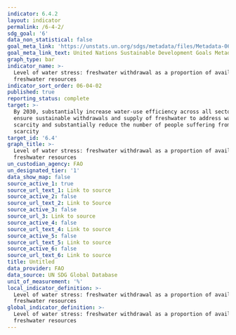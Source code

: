 ```yaml
---
indicator: 6.4.2
layout: indicator
permalink: /6-4-2/
sdg_goal: '6'
data_non_statistical: false
goal_meta_link: 'https://unstats.un.org/sdgs/metadata/files/Metadata-06-04-02.pdf'
goal_meta_link_text: United Nations Sustainable Development Goals Metadata (pdf 428kB)
graph_type: bar
indicator_name: >-
  Level of water stress: freshwater withdrawal as a proportion of available
  freshwater resources
indicator_sort_order: 06-04-02
published: true
reporting_status: complete
target: >-
  By 2030, substantially increase water-use efficiency across all sectors and
  ensure sustainable withdrawals and supply of freshwater to address water
  scarcity and substantially reduce the number of people suffering from water
  scarcity
target_id: '6.4'
graph_title: >-
  Level of water stress: freshwater withdrawal as a proportion of available
  freshwater resources
un_custodian_agency: FAO
un_designated_tier: '1'
data_show_map: false
source_active_1: true
source_url_text_1: Link to source
source_active_2: false
source_url_text_2: Link to Source
source_active_3: false
source_url_3: Link to source
source_active_4: false
source_url_text_4: Link to source
source_active_5: false
source_url_text_5: Link to source
source_active_6: false
source_url_text_6: Link to source
title: Untitled
data_provider: FAO
data_source: UN SDG Global Database
unit_of_measurement: '%'
local_indicator_definition: >-
  Level of water stress: freshwater withdrawal as a proportion of available
  freshwater resources
global_indicator_definition: >-
  Level of water stress: freshwater withdrawal as a proportion of available
  freshwater resources
---
```

